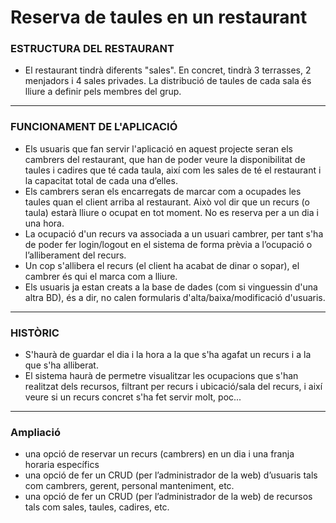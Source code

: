 # Reserva de taules en un restaurant

<h3><strong>ESTRUCTURA DEL RESTAURANT</strong></h3>
<ul>
<li>El restaurant tindrà diferents "sales". En concret, tindrà 3 terrasses, 2 menjadors i 4 sales privades. La distribució de taules de cada sala és lliure a definir pels membres del grup. </li>
</ul>
  <hr>
<h3><strong>FUNCIONAMENT DE L'APLICACIÓ</strong></h3>
  <ul>
<li>Els usuaris que fan servir l'aplicació en aquest projecte seran els cambrers del restaurant, que han de poder veure la disponibilitat de taules i cadires que té cada taula, així com les sales de té el restaurant i la capacitat total de cada una d’elles. </li>
<li>Els cambrers seran els encarregats de marcar com a ocupades les taules quan el client arriba al restaurant. Això vol dir que un recurs (o taula) estarà lliure o ocupat en tot moment. No es reserva per a un dia i una hora.  </li>
<li>La ocupació d'un recurs va associada a un usuari cambrer, per tant s'ha de poder fer login/logout en el sistema de forma prèvia a l’ocupació o l’alliberament del recurs. </li>
<li>Un cop s'allibera el recurs (el client ha acabat de dinar o sopar), el cambrer és qui el marca com a lliure. </li>
<li>Els usuaris ja estan creats a la base de dades (com si vinguessin d'una altra BD), és a dir, no calen formularis d'alta/baixa/modificació d'usuaris. </li>
  </ul>
    <hr>
<h3><strong>HISTÒRIC</strong></h3>
<ul>
<li>S'haurà de guardar el dia i la hora a la que s'ha agafat un recurs i a la que s'ha alliberat.  </li>
<li>El sistema haurà de permetre visualitzar les ocupacions que s'han realitzat dels recursos, filtrant per recurs i ubicació/sala del recurs, i així veure si un recurs concret s'ha fet servir molt, poc...  </li>
</ul>
<hr>
<h3><strong>Ampliació</strong></h3>
<ul>
<li>una opció de reservar un recurs (cambrers) en un dia i una franja horaria específics</li>
<li>una opció de fer un CRUD (per l’administrador de la web) d’usuaris tals com cambrers, gerent, personal manteniment, etc.</li>
<li>una opció de fer un CRUD (per l’administrador de la web) de recursos tals com sales, taules, cadires, etc.</li>
</ul>

